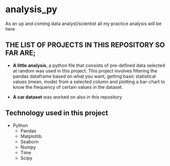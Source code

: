 # analysis_py
 As an up and coming data analyst/scientist all my practice analysis will be here

## THE LIST OF PROJECTS IN THIS REPOSITORY SO FAR ARE;
* **A little analysis**, a python file that consists of pre-defined data selected at random was used in this project. This project involves filtering the pandas dataframe based on what you want, getting basic statistical values (mean, mode) from a selected column and plotting a bar-chart to know the frequency of certain values in the dataset.

* **A car dataset** was worked on also in this repository
## Technology used in this project
<ul>
<li> Python
<ul>
<li> Pandas
<li> Matplotlib
<li> Seaborn
<li> Numpy
<li> Time
<li> Scipy
</ul>
</ul>
